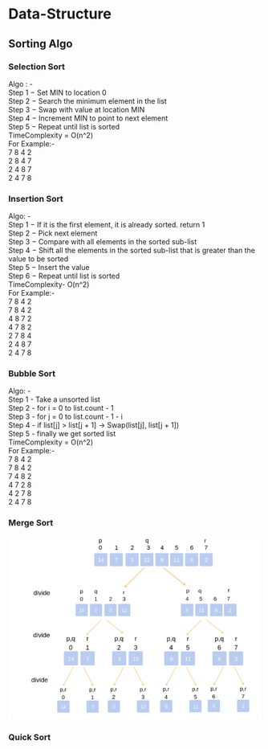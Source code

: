 # Data-Structure
## Sorting Algo
### Selection Sort
Algo : - <br />
Step 1 − Set MIN to location 0 <br />
Step 2 − Search the minimum element in the list <br />
Step 3 − Swap with value at location MIN <br />
Step 4 − Increment MIN to point to next element <br />
Step 5 − Repeat until list is sorted <br />
TimeComplexity = O(n^2) <br />
For Example:- <br />
    7   8   4   2 <br />
    2   8   4   7 <br />
    2   4   8   7 <br />
    2   4   7   8 <br />
### Insertion Sort
Algo: - <br />
Step 1 − If it is the first element, it is already sorted. return 1 <br />
Step 2 − Pick next element <br />
Step 3 − Compare with all elements in the sorted sub-list <br />
Step 4 − Shift all the elements in the sorted sub-list that is greater than the  
value to be sorted <br />
Step 5 − Insert the value <br />
Step 6 − Repeat until list is sorted <br />
TimeComplexity- O(n^2) <br />
For Example:- <br />
7   8   4   2 <br />
7   8   4   2 <br />
4   8   7   2 <br />
4   7   8   2 <br />
2   7   8   4 <br />
2   4   8   7 <br />
2   4   7   8 <br />
### Bubble Sort
Algo: - <br />
Step 1 - Take a unsorted list<br />
Step 2 - for i = 0 to list.count - 1<br />
Step 3 - for j = 0 to list.count - 1 - i <br />
Step 4 - if list[j] > list[j + 1] -> Swap(list[j], list[j + 1])<br />
Step 5 - finally we get sorted list<br />
TimeComplexity = O(n^2)<br />
For Example:- <br />
7   8   4   2 <br />
7   8   4   2 <br />
7   4   8   2 <br />
4   7   2   8 <br />
4   2   7   8 <br />
2   4   7   8 <br />
### Merge Sort
<img src="https://github.com/enggrakeshcse/Data-Structure/blob/Sorting-Algo/Sort-Algo/Images/Screen%20Shot%202019-08-07%20at%201.03.14%20PM.png" />
<imp src = "https://github.com/enggrakeshcse/Data-Structure/blob/Sorting-Algo/Sort-Algo/Images/Screen%20Shot%202019-08-07%20at%201.03.22%20PM.png" /> 

### Quick Sort 
